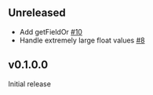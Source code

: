 ## Unreleased

* Add getFieldOr [#10](https://github.com/brandonchinn178/toml-reader/issues/10)
* Handle extremely large float values [#8](https://github.com/brandonchinn178/toml-reader/issues/8)

## v0.1.0.0

Initial release
